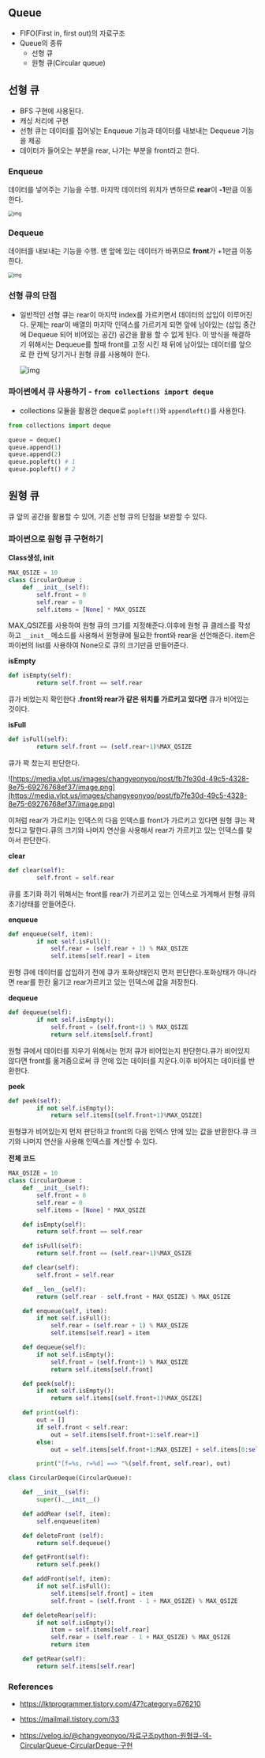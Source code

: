 ## Queue

- FIFO(First in, first out)의 자료구조
- Queue의 종류
  - 선형 큐
  - 원형 큐(Circular queue)

## 선형 큐

- BFS 구현에 사용된다.
- 캐싱 처리에 구현
- 선형 큐는 데이터를 집어넣는 Enqueue 기능과 데이터를 내보내는 Dequeue 기능을 제공
- 데이터가 들어오는 부분을 rear, 나가는 부분을 front라고 한다.

### Enqueue

데이터를 넣어주는 기능을 수행. 마지막 데이터의 위치가 변하므로 **rear**이 **-1**만큼 이동한다.

<img src="https://s3.us-west-2.amazonaws.com/secure.notion-static.com/152a69e7-c10a-4a2a-a57b-5c518691f92b/Untitled.png?X-Amz-Algorithm=AWS4-HMAC-SHA256&X-Amz-Credential=AKIAT73L2G45O3KS52Y5%2F20210413%2Fus-west-2%2Fs3%2Faws4_request&X-Amz-Date=20210413T014037Z&X-Amz-Expires=86400&X-Amz-Signature=cf100404279705466b67d1eae08043347726ea43d44c99b356f2ba30eda8fa72&X-Amz-SignedHeaders=host&response-content-disposition=filename%20%3D%22Untitled.png%22" alt="img" style="zoom:67%;" />

### Dequeue

데이터를 내보내는 기능을 수행. 맨 앞에 있는 데이터가 바뀌므로 **front**가 +1만큼 이동한다.

<img src="https://s3.us-west-2.amazonaws.com/secure.notion-static.com/c3259ed3-9775-4e43-b6d0-5ed1069fb9fe/Untitled.png?X-Amz-Algorithm=AWS4-HMAC-SHA256&X-Amz-Credential=AKIAT73L2G45O3KS52Y5%2F20210413%2Fus-west-2%2Fs3%2Faws4_request&X-Amz-Date=20210413T014131Z&X-Amz-Expires=86400&X-Amz-Signature=05e5ec748d254ac941fad0cef8ba167d9335e70f0f80d371616edc10616c0579&X-Amz-SignedHeaders=host&response-content-disposition=filename%20%3D%22Untitled.png%22" alt="img" style="zoom:67%;" />

### 선형 큐의 단점

- 일반적인 선형 큐는 rear이 마지막 index를 가르키면서 데이터의 삽입이 이루어진다. 문제는 rear이 배열의 마지막 인덱스를 가르키게 되면 앞에 남아있는 (삽입 중간에 Dequeue 되어 비어있는 공간) 공간을 활용 할 수 없게 된다. 이 방식을 해결하기 위해서는 Dequeue를 할때 front를 고정 시킨 채 뒤에 남아있는 데이터를 앞으로 한 칸씩 당기거나 원형 큐를 사용해야 한다.

  ![img](https://s3.us-west-2.amazonaws.com/secure.notion-static.com/c3ab6b0a-19ed-4660-87e0-d7c3174aa440/Untitled.png?X-Amz-Algorithm=AWS4-HMAC-SHA256&X-Amz-Credential=AKIAT73L2G45O3KS52Y5%2F20210413%2Fus-west-2%2Fs3%2Faws4_request&X-Amz-Date=20210413T014229Z&X-Amz-Expires=86400&X-Amz-Signature=fa44ea3a52862a0c90d3e1b8bd086f538625bf2c5898709753b0c55c61798c60&X-Amz-SignedHeaders=host&response-content-disposition=filename%20%3D%22Untitled.png%22)

### 파이썬에서 큐 사용하기 - `from collections import deque`

- collections 모듈을 활용한 deque로 `popleft()`와 `appendleft()`를 사용한다.

```python
from collections import deque 

queue = deque()
queue.append(1)
queue.append(2)
queue.popleft() # 1
queue.popleft() # 2
```



## 원형 큐

큐 앞의 공간을 활용할 수 있어, 기존 선형 큐의 단점을 보완할 수 있다.

### 파이썬으로 원형 큐 구현하기

**Class생성, init**

```python
MAX_QSIZE = 10
class CircularQueue :
    def __init__(self):
        self.front = 0
        self.rear = 0
        self.items = [None] * MAX_QSIZE
```

MAX_QSIZE를 사용하여 원형 큐의 크기를 지정해준다.이후에 원형 큐 클레스를 작성하고 `__init__`메소드를 사용해서 원형큐에 필요한 front와 rear을 선언해준다. item은 파이썬의 list를 사용하여 None으로 큐의 크기만큼 만들어준다.

**isEmpty**

```python
def isEmpty(self):
        return self.front == self.rear
```

큐가 비었는지 확인한다 **.front와 rear가 같은 위치를 가르키고 있다면** 큐가 비어있는 것이다.

**isFull**

```python
def isFull(self):
        return self.front == (self.rear+1)%MAX_QSIZE
```

큐가 꽉 찼는지 판단한다.

![https://media.vlpt.us/images/changyeonyoo/post/fb7fe30d-49c5-4328-8e75-69276768ef37/image.png](https://media.vlpt.us/images/changyeonyoo/post/fb7fe30d-49c5-4328-8e75-69276768ef37/image.png)

이처럼 rear가 가르키는 인덱스의 다음 인덱스를 front가 가르키고 있다면 원형 큐는 꽉 찼다고 말한다.큐의 크기와 나머지 연산을 사용해서 rear가 가르키고 있는 인덱스를 찾아서 판단한다.

**clear**

```python
def clear(self):
        self.front = self.rear
```

큐를 초기화 하기 위해서는 front를 rear가 가르키고 있는 인덱스로 가게해서 원형 큐의 초기상태를 만들어준다.

**enqueue**

```python
def enqueue(self, item):
        if not self.isFull():
            self.rear = (self.rear + 1) % MAX_QSIZE
            self.items[self.rear] = item
```

원형 큐에 데이터를 삽입하기 전에 큐가 포화상태인지 먼저 판단한다.포화상태가 아니라면 rear를 한칸 옮기고 rear가르키고 있는 인덱스에 값을 저장한다.

**dequeue**

```python
def dequeue(self):
        if not self.isEmpty():
            self.front = (self.front+1) % MAX_QSIZE
            return self.items[self.front]
```

원형 큐에서 데이터를 지우기 위해서는 먼저 큐가 비어있는지 판단한다.큐가 비어있지 않다면 front를 옮겨줌으로써 큐 안에 있는 데이터를 지운다.이후 비어지는 데이터를 반환한다.

**peek**

```python
def peek(self):
        if not self.isEmpty():
            return self.items[(self.front+1)%MAX_QSIZE]
```

원형큐가 비어있는지 먼저 판단하고 front의 다음 인덱스 안에 있는 값을 반환한다.큐 크기와 나머지 연산을 사용해 인덱스를 계산할 수 있다.

**전체 코드**

```python
MAX_QSIZE = 10
class CircularQueue :
    def __init__(self):
        self.front = 0
        self.rear = 0
        self.items = [None] * MAX_QSIZE

    def isEmpty(self):
        return self.front == self.rear

    def isFull(self):
        return self.front == (self.rear+1)%MAX_QSIZE

    def clear(self):
        self.front = self.rear

    def __len__(self):
        return (self.rear - self.front + MAX_QSIZE) % MAX_QSIZE

    def enqueue(self, item):
        if not self.isFull():
            self.rear = (self.rear + 1) % MAX_QSIZE
            self.items[self.rear] = item

    def dequeue(self):
        if not self.isEmpty():
            self.front = (self.front+1) % MAX_QSIZE
            return self.items[self.front]

    def peek(self):
        if not self.isEmpty():
            return self.items[(self.front+1)%MAX_QSIZE]

    def print(self):
        out = []
        if self.front < self.rear:
            out = self.items[self.front+1:self.rear+1]
        else:
            out = self.items[self.front+1:MAX_QSIZE] + self.items[0:self.rear+1]

        print("[f=%s, r=%d] ==> "%(self.front, self.rear), out)

class CircularDeque(CircularQueue):

    def __init__(self):
        super().__init__()

    def addRear (self, item):
        self.enqueue(item)

    def deleteFront (self):
        return self.dequeue()

    def getFront(self):
        return self.peek()

    def addFront(self, item):
        if not self.isFull():
            self.items[self.front] = item
            self.front = (self.front - 1 + MAX_QSIZE) % MAX_QSIZE

    def deleteRear(self):
        if not self.isEmpty():
            item = self.items[self.rear]
            self.rear = (self.rear - 1 + MAX_QSIZE) % MAX_QSIZE
            return item

    def getRear(self):
        return self.items[self.rear]
```

### References

- https://lktprogrammer.tistory.com/47?category=676210

- https://mailmail.tistory.com/33

- https://velog.io/@changyeonyoo/자료구조python-원형큐-덱-CircularQueue-CircularDeque-구현

  


